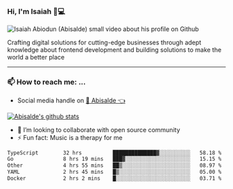 ### Hi, I'm Isaiah 🌻💻

<img src="https://res.cloudinary.com/abisalde/image/upload/c_scale,h_311,w_816/v1616039512/Abisalde_github.gif" alt="Isaiah Abiodun (Abisalde) small video about his profile on Github">

Crafting digital solutions for cutting-edge businesses through adept knowledge about frontend development and building solutions to make the world a better place
<hr>

### 📫 How to reach me: ...
- Social media handle on <a href="https://twitter.com/abisalde">🔔  Abisalde   👈</a>


[![Abisalde's github stats](https://github-readme-stats.vercel.app/api?username=abisalde)](https://github.com/abisalde/github-readme-stats)

- 👯 I’m looking to collaborate with open source community
- ⚡ Fun fact: Music is a therapy for me


<!--
**abisalde/Abisalde** is a ✨ _special_ ✨ repository because its `README.md` (this file) appears on your GitHub profile.

Here are some ideas to get you started:


- 👯 I’m looking to collaborate with open source community
- 🤔 I’m looking for help with ...
- 💬 Ask me about ...
- 📫 How to reach me: ...
- 😄 Pronouns: ...
- ⚡ Fun fact: ...
-->

<!--START_SECTION:waka-->

```txt
TypeScript        32 hrs          ██████████████▓░░░░░░░░░░   58.18 %
Go                8 hrs 19 mins   ███▓░░░░░░░░░░░░░░░░░░░░░   15.15 %
Other             4 hrs 55 mins   ██▒░░░░░░░░░░░░░░░░░░░░░░   08.97 %
YAML              2 hrs 45 mins   █▒░░░░░░░░░░░░░░░░░░░░░░░   05.00 %
Docker            2 hrs 2 mins    █░░░░░░░░░░░░░░░░░░░░░░░░   03.71 %
```

<!--END_SECTION:waka-->

